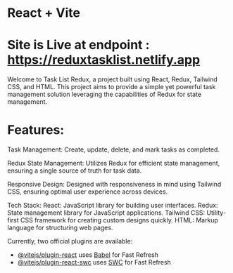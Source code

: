 # React + Vite

# Site is Live at endpoint : https://reduxtasklist.netlify.app

Welcome to Task List Redux, a project built using React, Redux, Tailwind CSS, and HTML. This project aims to provide a simple yet powerful task management solution leveraging the capabilities of Redux for state management.

# Features:
Task Management: Create, update, delete, and mark tasks as completed.

Redux State Management: Utilizes Redux for efficient state management, ensuring a single source of truth for task data.

Responsive Design: Designed with responsiveness in mind using Tailwind CSS, ensuring optimal user experience across devices.

Tech Stack:
React: JavaScript library for building user interfaces.
Redux: State management library for JavaScript applications.
Tailwind CSS: Utility-first CSS framework for creating custom designs quickly.
HTML: Markup language for structuring web pages.

Currently, two official plugins are available:

- [@vitejs/plugin-react](https://github.com/vitejs/vite-plugin-react/blob/main/packages/plugin-react/README.md) uses [Babel](https://babeljs.io/) for Fast Refresh
- [@vitejs/plugin-react-swc](https://github.com/vitejs/vite-plugin-react-swc) uses [SWC](https://swc.rs/) for Fast Refresh
